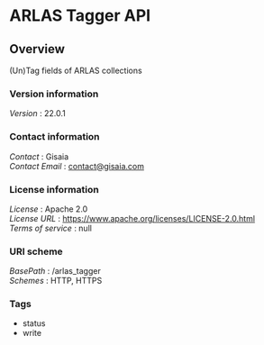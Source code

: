 # ARLAS Tagger API


<a name="overview"></a>
## Overview
(Un)Tag fields of ARLAS collections


### Version information
*Version* : 22.0.1


### Contact information
*Contact* : Gisaia  
*Contact Email* : contact@gisaia.com


### License information
*License* : Apache 2.0  
*License URL* : https://www.apache.org/licenses/LICENSE-2.0.html  
*Terms of service* : null


### URI scheme
*BasePath* : /arlas_tagger  
*Schemes* : HTTP, HTTPS


### Tags

* status
* write



